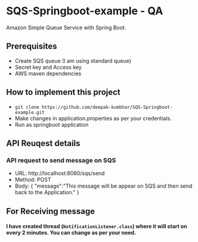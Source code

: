 # SQS-Springboot-example - QA
Amazon Simple Queue Service with Spring Boot.

## Prerequisites
- Create SQS queue (I am using standard queue)
- Secret key and Access key
- AWS maven dependencies

## How to implement this project
- `git clone https://github.com/deepak-kumbhar/SQS-Springboot-example.git`
- Make changes in application.properties as per your credentials.
- Run as springboot application

## API Reuqest details
### API request to send message on SQS
- URL: http://localhost:8080/sqs/send
- Method: POST
- Body:
  {
	"message":"This message will be appear on SQS and then send back to the Application."
  }
  
## For Receiving message 
#### I have created thread (`NotificationListener.class`) where it will start on every 2 minutes. You can change as per your need.

